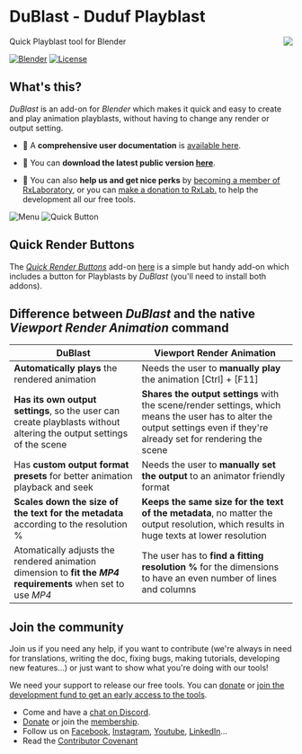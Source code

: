 # DuBlast - Duduf Playblast

<img src="https://codeberg.org/RxLaboratory/DuBlast/raw/master/docs/img/settings_small.png" align="right" />

Quick Playblast tool for Blender

[![Blender](https://img.shields.io/badge/Blender-Win%20|%20Mac%20|%20Linux-informational?color=lightgrey&logo=blender)](#) [![License](https://img.shields.io/badge/License-GPLv3-informational?color=lightgrey&logo=gnu)](LICENSE.md)

## What's this?

*DuBlast* is an add-on for *Blender* which makes it quick and easy to create and play animation playblasts, without having to change any render or output setting.

- 📖 A **comprehensive user documentation** is [available here](http://dublast.rxlab.guide/).

- 🎥 You can **download the latest public version [here](https://rxlaboratory.org/tools/dublast-for-blender/)**.

- 📣 You can also **help us and get nice perks** by [becoming a member of RxLaboratory](http://membership.rxlab.info), or you can [make a donation to RxLab.](https://donate.rxlab.info) to help the development all our free tools.

![Menu](https://codeberg.org/RxLaboratory/DuBlast/raw/master/docs/img/menu.png)
![Quick Button](https://codeberg.org/RxLaboratory/DuBlast/raw/master/docs/img/quick_button.png)

## Quick Render Buttons

The [_Quick Render Buttons_](https://github.com/Thane5/quickrenderbuttons) add-on [here](https://github.com/Thane5/quickrenderbuttons) is a simple but handy add-on which includes a button for Playblasts by _DuBlast_ (you'll need to install both addons).

## Difference between *DuBlast* and the native *Viewport Render Animation* command

|DuBlast|Viewport Render Animation|
|---------|---------------------------|
|**Automatically plays** the rendered animation|Needs the user to **manually play** the animation [Ctrl] + [F11]|
|**Has its own output settings**, so the user can create playblasts without altering the output settings of the scene|**Shares the output settings** with the scene/render settings, which means the user has to alter the output settings even if they're already set for rendering the scene|
|Has **custom output format presets** for better animation playback and seek|Needs the user to **manually set the output** to an animator friendly format|
|**Scales down the size of the text for the metadata** according to the resolution %|**Keeps the same size for the text of the metadata**, no matter the output resolution, which results in huge texts at lower resolution|
|Atomatically adjusts the rendered animation dimension to **fit the *MP4* requirements** when set to use *MP4*|The user has to **find a fitting resolution %** for the dimensions to have an even number of lines and columns|

## Join the community

Join us if you need any help, if you want to contribute (we're always in need for translations, writing the doc, fixing bugs, making tutorials, developing new features...) or just want to show what you're doing with our tools!

We need your support to release our free tools. You can [donate](http://donate.rxlab.info) or [join the development fund to get an early access to the tools](http://membership.rxlab.info).

- Come and have a [chat on Discord](http://chat.rxlab.info).
- [Donate](http://donate.rxlab.info) or join the [membership](http://membership.rxlab.info).
- Follow us on [Facebook](https://www.facebook.com/rxlaboratory),  [Instagram](https://www.instagram.com/rxlaboratory/), [Youtube](https://www.youtube.com/@rxlab), [LinkedIn](https://www.linkedin.com/company/RxLaboratory/)...
- Read the [Contributor Covenant](CODE_OF_CONDUCT.md)
